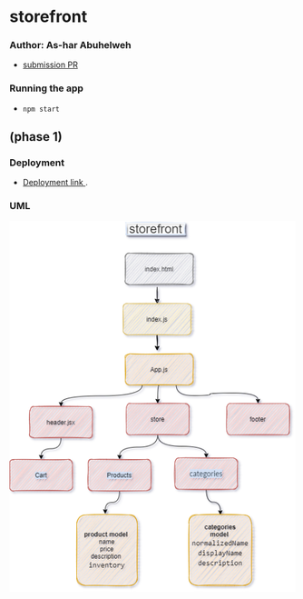 # storefront

### Author: As-har Abuhelweh
* [submission PR](https://github.com/asharabuhelweh/storefront/pull/1)

### Running the app
- `npm start`




##  (phase 1)
### Deployment

* [Deployment link ]() .


### UML
![uml](./uml.png)